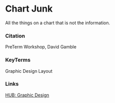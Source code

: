 # Chart Junk
All the things on a chart that is not the information. 

### Citation

PreTerm Workshop, David Gamble 

### KeyTerms

Graphic Design
Layout

### Links
[HUB: Graphic Design](197_HUB__Graphic_Design_and_Data_Analysis.md)
